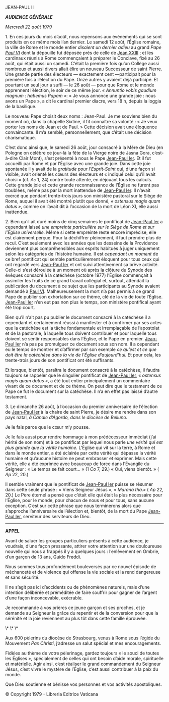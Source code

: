 JEAN-PAUL II

***AUDIENCE GÉNÉRALE***

*Mercredi 22 août 1979*

1\. En ces jours du mois d’août, nous repensons aux événements qui se sont produits en ce même mois l’an dernier. Le samedi 12 août, l’Église romaine, la ville de Rome et le monde entier *disaient un dernier adieu* au grand *Pape [Paul VI](/content/paul-vi/fr.html)* dont la dépouille fut déposée près de celle de [Jean XXIII](/content/john-xxiii/fr.html) ; et les cardinaux réunis à Rome commençaient à préparer le Conclave, fixé au 26 août, qui était aussi un samedi. C’était la première fois qu’un Collège aussi nombreux et aussi divers allait élire un nouveau Successeur de saint Pierre. Une grande partie des électeurs — exactement cent —participait pour la première fois à l’élection du Pape. Onze autres y avaient déjà participé. Et pourtant un seul jour a suffi — le 26 août — pour que Rome et le monde apprennent l’élection, le soir de ce même jour. *« Annuntio vobis gaudium magnum : habemus Papam »*: « Je vous annonce une grande joie : nous avons un Pape », a dit le cardinal premier diacre, vers 18 h, depuis la loggia de la basilique.

Le nouveau Pape choisit deux noms : Jean-Paul. Je me souviens bien du moment où, dans la chapelle Sixtine, il fit connaître sa volonté : « Je veux porter les noms de Jean et de Paul. » Cette décision avait une éloquence convaincante. Il m’a semblé, personnellement, que c’était une décision charismatique.

C’est donc ainsi que, le samedi 26 août, jour consacré à la Mère de Dieu (en Pologne on célèbre ce jour-là la fête de la Vierge noire de Jasna Gora, c’est-à-dire Clair Mont), s’est présenté à nous le Pape [Jean-Paul Ier](/content/john-paul-i/fr.html). Et il fut accueilli par Rome et par l’Église avec une grande joie. Dans cette joie spontanée il y avait de la *gratitude pour l’Esprit-Saint* qui, d’une façon si visible, avait orienté les cœurs des électeurs et « indiqué celui qu’il avait choisi » (cf. *Ac* 1, 24) contre toute attente, en déjouant tous les calculs. Cette grande joie et cette grande reconnaissance de l’Église ne furent pas troublées, même pas par la mort inattendue de [Jean-Paul Ier](/content/john-paul-i/fr.html). Il n’avait exercé que pendant trente-trois jours son ministère pastoral sur le Siège de Rome, auquel il avait été montré plutôt que donné, *« ostensus magis quam datus »*, comme on l’avait dit à l’occasion de la mort de Léon XI, elle aussi inattendue.

2\. Bien qu’il ait duré moins de cinq semaines le pontificat de [Jean-Paul Ier](/content/john-paul-i/fr.html) a cependant laissé *une empreinte particulière sur le Siège de Rome et sur l’Église universelle.* Même si cette empreinte reste encore imprécise, elle est clairement perçue. Pour la déchiffrer pleinement, il faut prendre plus de recul. C’est seulement avec les années que les desseins de la Providence deviennent plus compréhensibles aux esprits habitués à juger uniquement selon les catégories de l’histoire humaine. Il est *cependant un moment* de ce bref pontificat qui semble particulièrement éloquent pour tous ceux qui ont regardé vers [Jean-Paul Ier](/content/john-paul-i/fr.html) et ont suivi attentivement sa brève activité. Celle-ci s’est déroulée à un moment où après la clôture du Synode des évêques consacré à la catéchèse (octobre 1977) l’Église commençait à assimiler les fruits de ce grand travail collégial et, surtout, attendait la publication du document à ce sujet que les participants au Synode avaient demandé à [Paul VI](/content/paul-vi/fr.html). Malheureusement la mort n’a pas permis à ce grand Pape de publier son exhortation sur ce thème, clé de la vie de toute l’Église. [Jean-Paul Ier](/content/john-paul-i/fr.html) n’en eut pas non plus le temps, son ministère pontifical ayant été trop court.

Bien qu’il n’ait pas pu publier le document consacré à la catéchèse il a cependant et certainement réussi à manifester et à confirmer par ses actes que la catéchèse est la tâche fondamentale et irremplaçable de l’apostolat et de la pastorale, à laquelle tous doivent contribuer et pour laquelle tous doivent se sentir responsables dans l’Église, et le Pape en premier. [Jean-Paul Ier](/content/john-paul-i/fr.html) n’a pas pu promulguer ce document sous son nom. Il a cependant eu le temps de montrer et d’affirmer par son exemple *ce qu’est et ce que doit être la catéchèse dans la vie de l’Église d’aujourd’hui.* Et pour cela, les trente-trois jours de son pontificat ont été suffisants.

Et lorsque, bientôt, paraîtra le document consacré à la catéchèse, il faudra toujours se rappeler que le singulier pontificat de [Jean-Paul Ier](/content/john-paul-i/fr.html), *« ostensus magis quam datus »*, a été tout entier principalement un commentaire vivant de ce document et de ce thème. On peut dire que le testament de ce Pape ce fut le document sur la catéchèse. Il n’a en effet pas laissé d’autre testament.

3\. Le dimanche 26 août, à l’occasion du premier anniversaire de l’élection de [Jean-Paul Ier](/content/john-paul-i/fr.html) à la chaire de saint Pierre, je désire me rendre dans son pays natal, *à Canale d’Agordo, dans le diocèse de Belluno.*

Je le fais parce que le cœur m’y pousse.

Je le fais aussi pour rendre hommage à mon prédécesseur immédiat (j’ai hérité de son nom) et à ce pontificat par lequel nous parle *une vérité qui est plus grande que la vérité humaine.* L’Église qui vit sur la terre, à Rome et dans le monde entier, a été éclairée par cette vérité qui dépasse la vérité humaine et qu’aucune histoire ne peut embrasser et exprimer. Mais cette vérité, elle a été exprimée avec beaucoup de force dans l’Évangile du Seigneur : « Le temps se fait court… » (1 *Co* 7, 29.) « Oui, viens bientôt. » ( *Ap* 22, 20.)

Il semble vraiment que le pontificat de [Jean-Paul Ier](/content/john-paul-i/fr.html) puisse se résumer dans cette seule phrase : « Viens Seigneur Jésus », « *Marana tha.*» ( *Ap* 22, 20.) Le Père éternel a pensé que c’était elle qui était la plus nécessaire pour l’Église, pour le monde, pour chacun de nous et pour tous, sans aucune exception. C’est sur cette phrase que nous terminerons alors que s’approche l’anniversaire de l’élection et, bientôt, de la mort du Pape [Jean-Paul Ier](/content/john-paul-i/fr.html), serviteur des serviteurs de Dieu.

* * *

**APPEL**

Avant de saluer les groupes particuliers présents à cette audience, je voudrais, d’une façon pressante, attirer votre attention sur une douloureuse nouvelle qui nous a frappés il y a quelques jours : l’enlèvement en Ombrie, d’un garçon de 13 ans, Guido Freddi.

Nous sommes tous profondément bouleversés par ce nouvel épisode de méchanceté et de violence qui offense la vie sociale et la rend dangereuse et sans sécurité.

Il ne s’agit pas ici d’accidents ou de phénomènes naturels, mais d’une intention délibérée et préméditée de faire souffrir pour gagner de l’argent d’une façon inconcevable, exécrable.

Je recommande à vos prières ce jeune garçon et ses proches, et je demande au Seigneur la grâce du repentir et de la conversion pour que la sérénité et la joie reviennent au plus tôt dans cette famille éprouvée.

\\* \\* \\*

Aux 600 pèlerins du diocèse de Strasbourg, venus à Rome sous l’égide du Mouvement *Pax Christi*, j’adresse un salut spécial et mes encouragements.

Fidèles au thème de votre pèlerinage, gardez toujours « le souci de toutes les Églises », spécialement de celles qui ont besoin d’aide morale, spirituelle et matérielle. Agir ainsi, c’est réaliser le grand commandement du Seigneur Jésus, c’est vivre le mystère de l’Église, c’est aussi contribuer à la paix du monde.

Que Dieu soutienne et bénisse vos personnes et vos activités apostoliques.

© Copyright 1979 - Libreria Editrice Vaticana